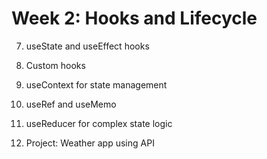 # Week 2: Hooks and Lifecycle

7. useState and useEffect hooks

8. Custom hooks

9. useContext for state management

10. useRef and useMemo

11. useReducer for complex state logic

12. Project: Weather app using API